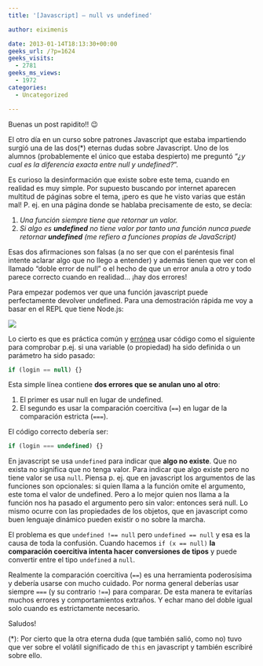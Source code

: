 ```yaml
---
title: '[Javascript] – null vs undefined'

author: eiximenis

date: 2013-01-14T18:13:30+00:00
geeks_url: /?p=1624
geeks_visits:
  - 2781
geeks_ms_views:
  - 1972
categories:
  - Uncategorized

---
```

Buenas un post rapidito!! 😉

El otro día en un curso sobre patrones Javascript que estaba impartiendo surgió una de las dos(*) eternas dudas sobre Javascript. Uno de los alumnos (probablemente el único que estaba despierto) me preguntó “_¿y cual es la diferencia exacta entre null y undefined?_”.

Es curioso la desinformación que existe sobre este tema, cuando en realidad es muy simple. Por supuesto buscando por internet aparecen multitud de páginas sobre el tema, ¡pero es que he visto varias que están mal! P. ej. en una página donde se hablaba precisamente de esto, se decía:

  1. _Una función siempre tiene que retornar un valor._ 
  2. _Si algo es **undefined** no tiene valor por tanto una función nunca puede retornar **undefined** (me refiero a funciones propias de JavaScript)_ 

Esas dos afirmaciones son falsas (a no ser que con el paréntesis final intente aclarar algo que no llego a entender) y además tienen que ver con el llamado “doble error de null” o el hecho de que un error anula a otro y todo parece correcto cuando en realidad… ¡hay dos errores!

Para empezar podemos ver que una función javascript puede perfectamente devolver undefined. Para una demostración rápida me voy a basar en el REPL que tiene Node.js:

![](https://geeks.ms/wp-content/uploads/old-web-files/etomas/image_thumb_75AB808B.png)

Lo cierto es que es práctica común y <u>errónea</u> usar código como el siguiente para comprobar p.ej. si una variable (o propiedad) ha sido definida o un parámetro ha sido pasado:

```js
if (login == null) {}
``` 

Esta simple línea contiene **dos errores que se anulan uno al otro**:

  1. El primer es usar null en lugar de undefined.
  2. El segundo es usar la comparación coercitiva (`==`) en lugar de la comparación estricta (`===`). 

El código correcto debería ser:

```js
if (login === undefined) {}
```

En javascript se usa `undefined` para indicar que **algo no existe**. Que no exista no significa que no tenga valor. Para indicar que algo existe pero no tiene valor se usa `null`. Piensa p. ej. que en javascript los argumentos de las funciones son opcionales: si quien llama a la función omite el argumento, este toma el valor de undefined. Pero a lo mejor quien nos llama a la función nos ha pasado el argumento pero sin valor: entonces será null. Lo mismo ocurre con las propiedades de los objetos, que en javascript como buen lenguaje dinámico pueden existir o no sobre la marcha.

El problema es que `undefined !== null` pero `undefined == null` y esa es la causa de toda la confusión. Cuando hacemos `if (x == null)` **la comparación coercitiva intenta hacer conversiones de tipos** y puede convertir entre el tipo `undefined` a `null`.

Realmente la comparación coercitiva (`==`) es una herramienta poderosísima y debería usarse con mucho cuidado. Por norma general deberías usar siempre `===` (y su contrario `!==`) para comparar. De esta manera te evitarías muchos errores y comportamientos extraños. Y echar mano del doble igual solo cuando es estrictamente necesario.

Saludos!

(*): Por cierto que la otra eterna duda (que también salió, como no) tuvo que ver sobre el volátil significado de `this` en javascript y también escribiré sobre ello.